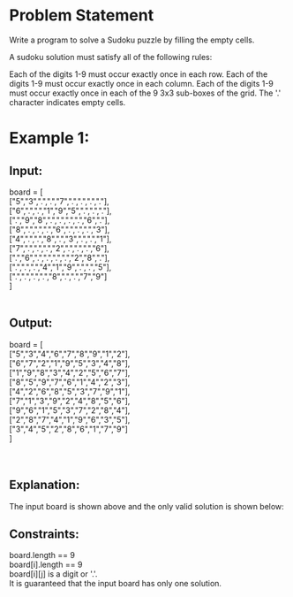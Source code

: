 # Problem Statement
Write a program to solve a Sudoku puzzle by filling the empty cells.

A sudoku solution must satisfy all of the following rules:

Each of the digits 1-9 must occur exactly once in each row.
Each of the digits 1-9 must occur exactly once in each column.
Each of the digits 1-9 must occur exactly once in each of the 9 3x3 sub-boxes of the grid.
The '.' character indicates empty cells.

 

# Example 1:


## Input: 
board = [<br>
   ["5","3",".",".","7",".",".",".","."],<br>
   ["6",".",".","1","9","5",".",".","."],<br>
   [".","9","8",".",".",".",".","6","."],<br>
   ["8",".",".",".","6",".",".",".","3"],<br>
   ["4",".",".","8",".","3",".",".","1"],<br>
   ["7",".",".",".","2",".",".",".","6"],<br>
   [".","6",".",".",".",".","2","8","."],<br>
   [".",".",".","4","1","9",".",".","5"],<br>
   [".",".",".",".","8",".",".","7","9"]
   <br>]
   <br>
   <br>

## Output: 
board = 
[<br>
   ["5","3","4","6","7","8","9","1","2"],<br>
   ["6","7","2","1","9","5","3","4","8"],<br>
   ["1","9","8","3","4","2","5","6","7"],<br>
   ["8","5","9","7","6","1","4","2","3"],<br>
   ["4","2","6","8","5","3","7","9","1"],<br>
   ["7","1","3","9","2","4","8","5","6"],<br>
   ["9","6","1","5","3","7","2","8","4"],<br>
   ["2","8","7","4","1","9","6","3","5"],<br>
   ["3","4","5","2","8","6","1","7","9"]<br>
   ]
   <br>
   <br>
   <br>

## Explanation: 
The input board is shown above and the only valid solution is shown below:

## Constraints:

board.length == 9 <br>
board[i].length == 9 <br>
board[i][j] is a digit or '.'.<br>
It is guaranteed that the input board has only one solution.